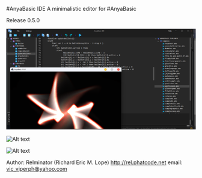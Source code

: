 #AnyaBasic IDE
A minimalistic editor for #AnyaBasic

Release 0.5.0

![Alt text](ab_screen_01.png?raw=true)

![Alt text](ab_screen_02.png.png?raw=true)

![Alt text](ab_screen_03.png.png?raw=true)

Author: Relminator (Richard Eric M. Lope)
            http://rel.phatcode.net
            email: vic_viperph@yahoo.com

